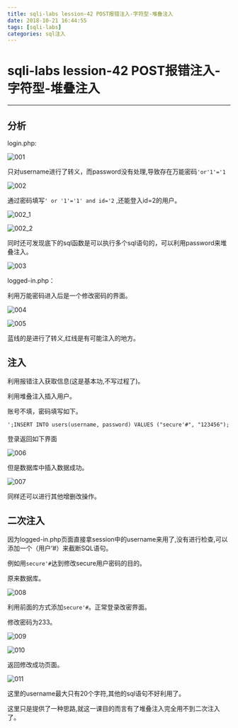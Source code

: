 ```yaml
---
title: sqli-labs lession-42 POST报错注入-字符型-堆叠注入
date: 2018-10-21 16:44:55
tags: [sqli-labs]
categories: sql注入
---
```


# sqli-labs lession-42 POST报错注入-字符型-堆叠注入

---

## 分析

login.php:

![001](/img/sql/Lesson-42/001.png)

只对username进行了转义，而password没有处理,导致存在万能密码`'or'1'='1`

![002](/img/sql/Lesson-42/002.png)

通过密码填写`' or '1'='1' and id='2` ,还能登入id=2的用户。

![002_1](/img/sql/Lesson-42/002_1.png)

![002_2](/img/sql/Lesson-42/002_2.png)

同时还可发现底下的sql函数是可以执行多个sql语句的，可以利用password来堆叠注入。

![003](/img/sql/Lesson-42/003.png)

logged-in.php：

利用万能密码进入后是一个修改密码的界面。

![004](/img/sql/Lesson-42/004.png)

![005](/img/sql/Lesson-42/005.png)

蓝线的是进行了转义,红线是有可能注入的地方。

## 注入

利用报错注入获取信息(这是基本功,不写过程了)。

利用堆叠注入插入用户。

账号不填，密码填写如下。

`';INSERT INTO users(username, password) VALUES ("secure'#", "123456");`

登录返回如下界面

![006](/img/sql/Lesson-42/006.png)

但是数据库中插入数据成功。

![007](/img/sql/Lesson-42/007.png)

同样还可以进行其他增删改操作。

## 二次注入

因为logged-in.php页面直接拿session中的username来用了,没有进行检查,可以添加一个（用户‘#）来截断SQL语句。

例如用`secure'#`达到修改secure用户密码的目的。

原来数据库。

![008](/img/sql/Lesson-42/008.png)

利用前面的方式添加`secure'#`。正常登录改密界面。

修改密码为233。

![009](/img/sql/Lesson-42/009.png)

![010](/img/sql/Lesson-42/010.png)

返回修改成功页面。

![011](/img/sql/Lesson-42/011.png)

这里的username最大只有20个字符,其他的sql语句不好利用了。

这里只是提供了一种思路,就这一课目的而言有了堆叠注入完全用不到二次注入了。






